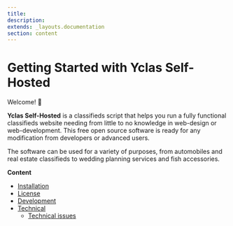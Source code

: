 ```yaml
---
title:
description:
extends: _layouts.documentation
section: content
---
```


# Getting Started with Yclas Self-Hosted

Welcome! 👋

**Yclas Self-Hosted** is a classifieds script that helps you run a fully functional classifieds website needing from little to no knowledge in web-design or web-development. This free open source software is ready for any modification from developers or advanced users.

The software can be used for a variety of purposes, from automobiles and real estate classifieds to wedding planning services and fish accessories.

**Content**

* [Installation](/docs/yclas-self-hosted-installation)
* [License](/docs/license)
* [Development](/docs/yclas-self-hosted-development)
* [Technical](/docs/yclas-self-hosted-technical)
  * [Technical issues](/docs/technical-issues)


